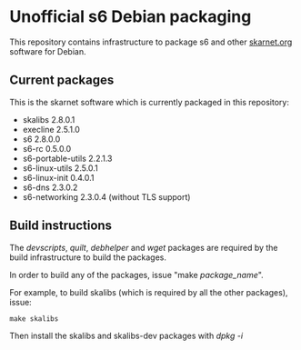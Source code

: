 # Unofficial s6 Debian packaging

This repository contains infrastructure to package s6 and other
[skarnet.org](https://skarnet.org) software for Debian.

## Current packages

This is the skarnet software which is currently packaged in this 
repository:

* skalibs 2.8.0.1
* execline 2.5.1.0
* s6 2.8.0.0
* s6-rc 0.5.0.0
* s6-portable-utils 2.2.1.3
* s6-linux-utils 2.5.0.1
* s6-linux-init 0.4.0.1
* s6-dns 2.3.0.2
* s6-networking 2.3.0.4 (without TLS support)


## Build instructions

The _devscripts_, _quilt_, _debhelper_ and _wget_ packages are required by the
build infrastructure to build the packages.

In order to build any of the packages, issue "make _package\_name_".

For example, to build skalibs (which is required by all the other packages),
issue:

```shell
make skalibs
```

Then install the skalibs and skalibs-dev packages with _dpkg -i_

